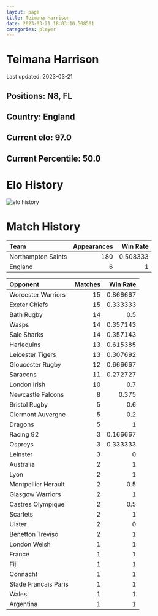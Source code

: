 ```yaml
---  
layout: page  
title: Teimana Harrison  
date: 2023-03-21 18:03:10.508501  
categories: player  
---
```

# Teimana Harrison


Last updated: 2023-03-21
## Positions: N8, FL

## Country: England

## Current elo: 97.0

## Current Percentile: 50.0

# Elo History


![elo history](history_TeimanaHarrison.png)
# Match History


| Team               |   Appearances |   Win Rate |
|:-------------------|--------------:|-----------:|
| Northampton Saints |           180 |   0.508333 |
| England            |             6 |   1        |

| Opponent             |   Matches |   Win Rate |
|:---------------------|----------:|-----------:|
| Worcester Warriors   |        15 |   0.866667 |
| Exeter Chiefs        |        15 |   0.333333 |
| Bath Rugby           |        14 |   0.5      |
| Wasps                |        14 |   0.357143 |
| Sale Sharks          |        14 |   0.357143 |
| Harlequins           |        13 |   0.615385 |
| Leicester Tigers     |        13 |   0.307692 |
| Gloucester Rugby     |        12 |   0.666667 |
| Saracens             |        11 |   0.272727 |
| London Irish         |        10 |   0.7      |
| Newcastle Falcons    |         8 |   0.375    |
| Bristol Rugby        |         5 |   0.6      |
| Clermont Auvergne    |         5 |   0.2      |
| Dragons              |         5 |   1        |
| Racing 92            |         3 |   0.166667 |
| Ospreys              |         3 |   0.333333 |
| Leinster             |         3 |   0        |
| Australia            |         2 |   1        |
| Lyon                 |         2 |   1        |
| Montpellier Herault  |         2 |   0.5      |
| Glasgow Warriors     |         2 |   1        |
| Castres Olympique    |         2 |   0.5      |
| Scarlets             |         2 |   1        |
| Ulster               |         2 |   0        |
| Benetton Treviso     |         2 |   1        |
| London Welsh         |         1 |   1        |
| France               |         1 |   1        |
| Fiji                 |         1 |   1        |
| Connacht             |         1 |   1        |
| Stade Francais Paris |         1 |   1        |
| Wales                |         1 |   1        |
| Argentina            |         1 |   1        |